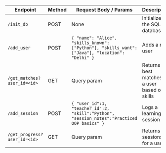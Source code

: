 | Endpoint                     | Method | Request Body / Params                                                                           | Description                                     |
| ---------------------------- | ------ | ----------------------------------------------------------------------------------------------- | ----------------------------------------------- |
| `/init_db`                   | POST   | None                                                                                            | Initializes the SQLite database                 |
| `/add_user`                  | POST   | `{ "name": "Alice", "skills_known": ["Python"], "skills_want": ["Java"], "location": "Delhi" }` | Adds a new user                                 |
| `/get_matches?user_id=<id>`  | GET    | Query param                                                                                     | Returns best matches for a user based on skills |
| `/add_session`               | POST   | `{ "user_id":1, "teacher_id":2, "skill":"Python", "session_notes":"Practiced OOP basics" }`     | Logs a learning session                         |
| `/get_progress?user_id=<id>` | GET    | Query param                                                                                     | Returns all sessions for a user                 |
